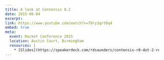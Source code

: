 ```yaml
---
title: A look at Contensis 8.2
date: 2015-06-04
excerpt:
link: https://www.youtube.com/watch?v=78ry3qrtDq4
embed: true
meta:
  event: Rocket Conference 2015
  location: Austin Court, Birmingham
  resources: |
    * [Slides](https://speakerdeck.com/rdsaunders/contensis-r8-dot-2-release)
---
```

